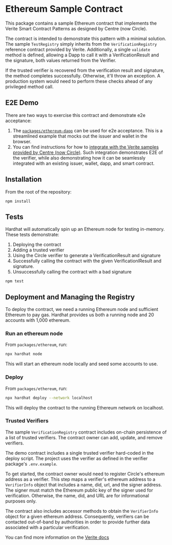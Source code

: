 # Ethereum Sample Contract

This package contains a sample Ethereum contract that implements the Verite Smart Contract Patterns as designed by Centre (now Circle).

The contract is intended to demonstrate this pattern with a minimal solution. The sample `TestRegistry` simply inherits from the `VerificationRegistry` reference contract provided by Verite. Additionally, a single `validate` method is defined, allowing a Dapp to call it with a VerificationResult and the signature, both values returned from the Verifier.

If the trusted verifier is recovered from the verification result and signature, the method completes successfully. Otherwise, it'll throw an exception. A production system would need to perform these checks ahead of any privileged method call.

## E2E Demo

There are two ways to exercise this contract and demonstrate e2e acceptance:

1. The [`packages/ethereum-dapp`](https://github.com/circlefin/verifier/tree/master/packages/ethereum-dapp) can be used for e2e acceptance. This is a streamlined example that mocks out the issuer and wallet in the browser.
2. You can find instructions for how to [integrate with the Verite samples provided by Centre (now Circle)](https://github.com/circlefin/verifier/blob/master/docs/integrating_with_centre.md). Such integration demonstrates E2E of the verifier, while also demonstrating how it can be seamlessly integrated with an existing issuer, wallet, dapp, and smart contract.

## Installation

From the root of the repository:

```
npm install
```

## Tests

Hardhat will automatically spin up an Ethereum node for testing in-memory. These tests demonstrate:

1. Deploying the contract
2. Adding a trusted verifier
3. Using the Circle verifier to generate a VerificationResult and signature
4. Successfully calling the contract with the given VerificationlResult and signature.
5. Unsuccessfully calling the contract with a bad signature

```
npm test
```

## Deployment and Managing the Registry

To deploy the contract, we need a running Ethereum node and sufficient Ethereum to pay gas. Hardhat provides us both a running node and 20 accounts with 1,000 ethereum.

### Run an ethereum node

From `packages/ethereum`, run:

```sh
npx hardhat node
```

This will start an ethereum node locally and seed some accounts to use.

### Deploy

From `packages/ethereum`, run:

```sh
npx hardhat deploy --network localhost
```

This will deploy the contract to the running Ethereum network on localhost.

### Trusted Verifiers

The sample `VerificationRegistry` contract includes on-chain persistence of a list of trusted verifiers. The contract owner can add, update, and remove verifiers.

The demo contract includes a single trusted verifier hard-coded in the deploy script. The project uses the verifier as defined in the verifier package's `.env.example`.

To get started, the contract owner would need to register Circle's ethereum address as a verifier. This step maps a verifier's ethereum address to a `VerifierInfo` object that includes a name, did, url, and the signer address. The signer must match the Ethereum public key of the signer used for verification. Otherwise, the name, did, and URL are for informational purposes only.

The contract also includes accessor methods to obtain the `VerifierInfo` object for a given ethereum address. Consequently, verifiers can be contacted out-of-band by authorities in order to provide further data associated with a particular verification.

You can find more information on the [Verite docs](https://verite.id/verite/patterns/smart-contract-verite#verifier-management)
